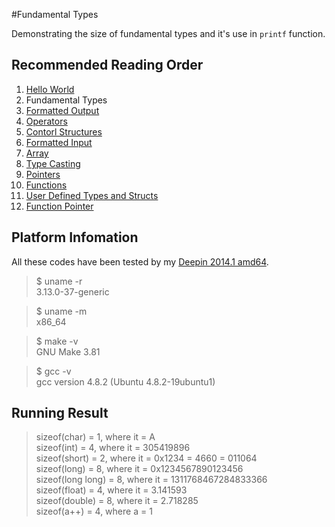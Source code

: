#Fundamental Types

Demonstrating the size of fundamental types and it's use in `printf` function.

##	Recommended Reading Order

1.	[Hello World][hello]
2.	Fundamental Types
3.	[Formatted Output][wprintf]
4.	[Operators][operators]
5.	[Contorl Structures][ctrl]
6.	[Formatted Input][wscanf]
7.	[Array][array]
8.	[Type Casting][cast]
9.	[Pointers][ptr]
10.	[Functions][func]
11.	[User Defined Types and Structs][struct]
12.	[Function Pointer][fp]

##	Platform Infomation

All these codes have been tested by my [Deepin 2014.1 amd64][deepin].

>	$ uname -r  
>	3.13.0-37-generic

>	$ uname -m  
>	x86_64

>	$ make -v  
>	GNU Make 3.81

>	$ gcc -v  
>	gcc version 4.8.2 (Ubuntu 4.8.2-19ubuntu1) 

##	Running Result

>	sizeof(char)	= 1, where it = A  
>	sizeof(int)	= 4, where it = 305419896  
>	sizeof(short)	= 2, where it = 0x1234 = 4660 = 011064  
>	sizeof(long)	= 8, where it = 0x1234567890123456  
>	sizeof(long long)	 = 8, where it = 1311768467284833366  
>	sizeof(float)	= 4, where it = 3.141593  
>	sizeof(double)	= 8, where it = 2.718285  
>	sizeof(a++)	= 4, where a = 1


[hello]: https://github.com/Rholais/learn-c/tree/master/hello "learn-c/hello at master"
[types]: https://github.com/Rholais/learn-c/tree/master/types "learn-c/types at master"
[wprintf]: https://github.com/Rholais/learn-c/tree/master/wprintf "learn-c/wprintf at master"
[operators]: https://github.com/Rholais/learn-c/tree/master/operators "learn-c/operators at master"
[ctrl]: https://github.com/Rholais/learn-c/tree/master/ctrl-structures "learn-c/ctrl-structures at master"
[wscanf]: https://github.com/Rholais/learn-c/tree/master/wscanf "learn-c/wscanf at master"
[array]:  https://github.com/Rholais/learn-c/tree/master/array "learn-c/array at master"
[cast]: https://github.com/Rholais/learn-c/tree/master/cast "learn-c/cast at master"
[ptr]: https://github.com/Rholais/learn-c/tree/master/ptr "learn-c/ptr at master"
[func]: https://github.com/Rholais/learn-c/tree/master/func "learn-c/func at master"
[struct]: https://github.com/Rholais/learn-c/tree/master/struct "learn-c/struct at master"
[fp]: https://github.com/Rholais/learn-c/tree/master/fp "learn-c/fp at master"

[deepin]: http://cdimage.linuxdeepin.com/releases/2014.1/deepin_2014.1_amd64.iso "deepin_2014.1_amd64.iso"
